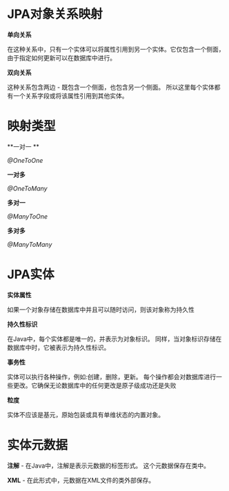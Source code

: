 # JPA对象关系映射

**单向关系**

 在这种关系中，只有一个实体可以将属性引用到另一个实体。它仅包含一个侧面，由于指定如何更新可以在数据库中进行。



**双向关系**

这种关系包含两边 - 既包含一个侧面，也包含另一个侧面。 所以这里每个实体都有一个关系字段或将该属性引用到其他实体。







# 映射类型

**一对一 **

*@OneToOne*

**一对多**

*@OneToMany*

**多对一**

*@ManyToOne*

**多对多**

*@ManyToMany*





# JPA实体

**实体属性**

 如果一个对象存储在数据库中并且可以随时访问，则该对象称为持久性



**持久性标识**

 在Java中，每个实体都是唯一的，并表示为对象标识。 同样，当对象标识存储在数据库中时，它被表示为持久性标识。



**事务性**

实体可以执行各种操作，例如:创建，删除，更新。 每个操作都会对数据库进行一些更改。它确保无论数据库中的任何更改是原子级成功还是失败

**粒度**

实体不应该是基元，原始包装或具有单维状态的内置对象。





# 实体元数据

**注解** - 在Java中，注解是表示元数据的标签形式。 这个元数据保存在类中。

**XML** - 在此形式中，元数据在XML文件的类外部保存。



